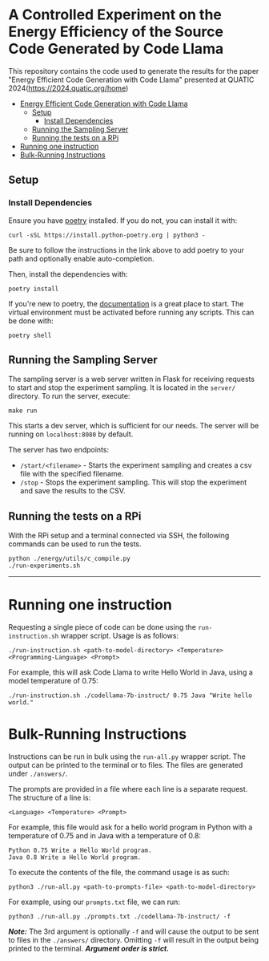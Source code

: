 # A Controlled Experiment on the Energy Efficiency of the Source Code Generated by Code Llama

This repository contains the code used to generate the results for the paper "Energy Efficient Code Generation with Code Llama" presented at QUATIC 2024(https://2024.quatic.org/home)

- [Energy Efficient Code Generation with Code Llama](#energy-efficient-code-generation-with-code-llama)
  - [Setup](#setup)
    - [Install Dependencies](#install-dependencies)
  - [Running the Sampling Server](#running-the-sampling-server)
  - [Running the tests on a RPi](#running-the-tests-on-a-rpi)
- [Running one instruction](#running-one-instruction)
- [Bulk-Running Instructions](#bulk-running-instructions)


## Setup

### Install Dependencies

Ensure you have [poetry](https://python-poetry.org/docs/) installed. If you do not, you can install it with:
```
curl -sSL https://install.python-poetry.org | python3 -
```

Be sure to follow the instructions in the link above to add poetry to your path and optionally enable auto-completion.

Then, install the dependencies with:
```
poetry install
```

If you're new to poetry, the [documentation](https://python-poetry.org/docs/basic-usage/) is a great place to start. The virtual environment must be activated before running any scripts. This can be done with:
```
poetry shell
```

## Running the Sampling Server

The sampling server is a web server written in Flask for receiving requests to start and stop the experiment sampling. It is located in the `server/` directory. To run the server, execute:
```
make run
```

This starts a dev server, which is sufficient for our needs. The server will be running on `localhost:8080` by default.

The server has two endpoints:

- `/start/<filename>` - Starts the experiment sampling and creates a csv file with the specified filename.
- `/stop` - Stops the experiment sampling. This will stop the experiment and save the results to the CSV.


## Running the tests on a RPi

With the RPi setup and a terminal connected via SSH, the following commands can be used to run the tests.

```
python ./energy/utils/c_compile.py
./run-experiments.sh
```

-------------

# Running one instruction

Requesting a single piece of code can be done using the `run-instruction.sh` wrapper script. Usage is as follows:

```
./run-instruction.sh <path-to-model-directory> <Temperature> <Programming-Language> <Prompt>
```

For example, this will ask Code Llama to write Hello World in Java, using a model temperature of 0.75:
```
./run-instruction.sh ./codellama-7b-instruct/ 0.75 Java "Write hello world."
```

# Bulk-Running Instructions

Instructions can be run in bulk using the `run-all.py` wrapper script. The output can be printed to the terminal or to files. The files are generated under `./answers/`.

The prompts are provided in a file where each line is a separate request. The structure of a line is:
```
<Language> <Temperature> <Prompt>
```

For example, this file would ask for a hello world program in Python with a temperature of 0.75 and in Java with a temperature of 0.8:
```
Python 0.75 Write a Hello World program.
Java 0.8 Write a Hello World program.
```

To execute the contents of the file, the command usage is as such:
```
python3 ./run-all.py <path-to-prompts-file> <path-to-model-directory>
```

For example, using our `prompts.txt` file, we can run:
```
python3 ./run-all.py ./prompts.txt ./codellama-7b-instruct/ -f
```

***Note:*** The 3rd argument is optionally `-f` and will cause the output to be sent to files in the `./answers/` directory. Omitting `-f` will result in the output being printed to the terminal. ***Argument order is strict.***
